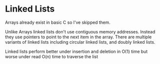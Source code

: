 # Linked Lists

Arrays already exist in basic C so I've skipped them.

Unlike Arrays linked lists don't use contiguous memory addresses. Instead they use pointers to point to the next item in the array. There are multiple variants of linked lists including circular linked lists, and doubly linked lists.

Linked lists perform better under insertion and deletion in O(1) time but worse under read O(n) time to traverse the list